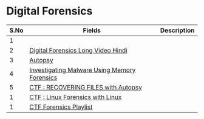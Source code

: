 # Digital Forensics


| S.No          | Fields   | Description   |
| ------------- | ------------- | ------------- |
| 1             | [ ]() |  |
| 2             | [Digital Forensics Long Video Hindi](https://www.youtube.com/watch?v=vD7uJ8aP0zA) |   |
| 3             | [Autopsy](https://www.youtube.com/watch?v=S6V66G2tVr8) |  |
| 4             | [Investigating Malware Using Memory Forensics](https://www.youtube.com/watch?v=BMFCdAGxVN4)|   | 
| 5             | [CTF : RECOVERING FILES with Autopsy ](https://www.youtube.com/watch?v=6NcIbiKhIis) |  |
| 1             | [CTF : Linux Forensics with Linux](https://www.youtube.com/watch?v=bjHh6Tz72gA) |  |
| 1             | [CTF Forensics Playlist](https://www.youtube.com/watch?v=dbKwngknixo&list=PL1H1sBF1VAKUOp_TVZiOTGt4nB74So8sv) |  |
